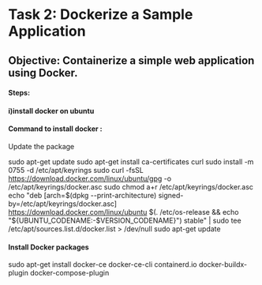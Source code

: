 # Task 2: Dockerize a Sample Application

## Objective: Containerize a simple web application using Docker.

#### Steps:

####  i)install docker on ubuntu 

#### Command to install docker :

Update the package 

sudo apt-get update
sudo apt-get install ca-certificates curl
sudo install -m 0755 -d /etc/apt/keyrings
sudo curl -fsSL https://download.docker.com/linux/ubuntu/gpg -o /etc/apt/keyrings/docker.asc
sudo chmod a+r /etc/apt/keyrings/docker.asc
echo "deb [arch=$(dpkg --print-architecture) signed-by=/etc/apt/keyrings/docker.asc] https://download.docker.com/linux/ubuntu $(. /etc/os-release && echo "${UBUNTU_CODENAME:-$VERSION_CODENAME}") stable" | sudo tee /etc/apt/sources.list.d/docker.list > /dev/null
sudo apt-get update
#### Install Docker packages
sudo apt-get install docker-ce docker-ce-cli containerd.io docker-buildx-plugin docker-compose-plugin

